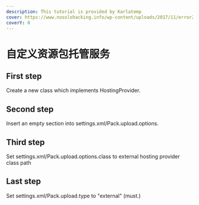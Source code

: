 ```yaml
---
description: This tutorial is provided by Karlatemp
cover: https://www.nosolohacking.info/wp-content/uploads/2017/11/error2.jpg
coverY: 0
---
```


# 自定义资源包托管服务

## First step

Create a new class which implements HostingProvider.

## Second step

Insert an empty section into settings.xml/Pack.upload.options.

## Third step

Set settings.xml/Pack.upload.options.class to external hosting provider class path

## Last step

Set settings.xml/Pack.upload.type to "external" (must.)
